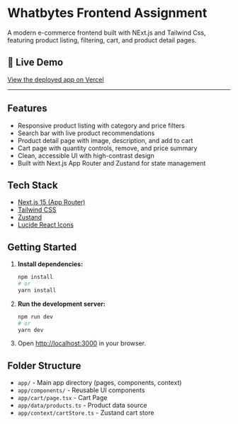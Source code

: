 # Whatbytes Frontend Assignment

A modern e-commerce frontend built with NExt.js and Tailwind Css, featuring product listing, filtering, cart, and product detail pages.

## 🚀 Live Demo

[View the deployed app on Vercel](https://whatbytes-frontend-phi.vercel.app/)

---

## Features

- Responsive product listing with category and price filters
- Search bar with live product recommendations
- Product detail page with image, description, and add to cart
- Cart page with quantity controls, remove, and price summary
- Clean, accessible UI with high-contrast design
- Built with Next.js App Router and Zustand for state management

## Tech Stack

- [Next.js 15 (App Router)](https://nextjs.org/)
- [Tailwind CSS](https://tailwindcss.com/)
- [Zustand](https://zustand-demo.pmnd.rs/)
- [Lucide React Icons](https://lucide.dev/)

## Getting Started

1. **Install dependencies:**
   ```bash
   npm install
   # or
   yarn install
   ```
2. **Run the development server:**
   ```bash
   npm run dev
   # or
   yarn dev
   ```
3. Open [http://localhost:3000](http://localhost:3000) in your browser.

## Folder Structure

- `app/` - Main app directory (pages, components, context)
- `app/components/` - Reusable UI components
- `app/cart/page.tsx` - Cart Page
- `app/data/products.ts` - Product data source
- `app/context/cartStore.ts` - Zustand cart store


